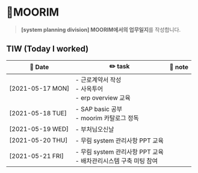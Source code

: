 # 🌳MOORIM
> **[system planning division] MOORIM에서의 업무일지**를 작성합니다.

## TIW (Today I worked)

| :calendar: Date                                               | :pencil2: task          | 📑 note        |
| ------------------------------------------------------------  | --------------------------- | ----------------------- |
| [2021-05-17 MON] | - 근로계약서 작성 <br />- 사옥투어  <br />- erp overview 교육         |
| [2021-05-18 TUE] | - SAP basic 공부 <br />- moorim 카탈로그 정독         |
| [2021-05-19 WED] | - 부처님오신날         |
| [2021-05-20 THU] | - 무림 system 관리사항 PPT 교육         |
| [2021-05-21 FRI] | - 무림 system 관리사항 PPT 교육  <br />- 배차관리시스템 구축 미팅 참여        |

